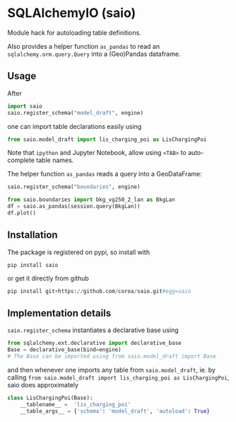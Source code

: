 # SQLAlchemyIO (saio)

Module hack for autoloading table definitions.

Also provides a helper function `as_pandas` to read an `sqlalchemy.orm.query.Query` into a (Geo)Pandas dataframe.

## Usage

After
```python
import saio
saio.register_schema("model_draft", engine)
````
one can import table declarations easily using
```python
from saio.model_draft import lis_charging_poi as LisChargingPoi
```

Note that `ipython` and Jupyter Notebook, allow using `<TAB>` to auto-complete
table names.

The helper function `as_pandas` reads a query into a GeoDataFrame:
```python
saio.register_schema("boundaries", engine)

from saio.boundaries import bkg_vg250_2_lan as BkgLan
df = saio.as_pandas(session.query(BkgLan))
df.plot()
```

## Installation

The package is registered on pypi, so install with
```shell
pip install saio
```
or get it directly from github
```python
pip install git+https://github.com/coroa/saio.git#egg=saio
```

## Implementation details

`saio.register_schema` instantiates a declarative base using
```python
from sqlalchemy.ext.declarative import declarative_base
Base = declarative_base(bind=engine)
# The Base can be imported using from saio.model_draft import Base
```
and then whenever one imports any table from `saio.model_draft`, ie. by calling
`from saio.model_draft import lis_charging_poi as LisChargingPoi`, saio does
approximately
```python
class LisChargingPoi(Base):
    __tablename__ =  'lis_charging_poi'
    __table_args__ = {'schema': 'model_draft', 'autoload': True}
```
